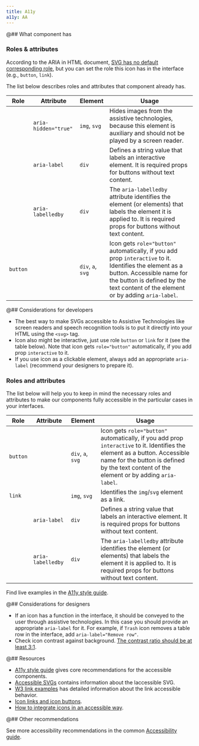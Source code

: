```yaml
---
title: A11y
a11y: AA
---
```


@## What component has

### Roles & attributes

According to the ARIA in HTML document, [SVG has no default corresponding role](https://www.w3.org/TR/html-aria/#svg), but you can set the role this icon has in the interface (e.g., `button`, `link`).

The list below describes roles and attributes that component already has.

| Role     | Attribute            | Element           | Usage                                                                                                                                                                                                                     |
| -------- | -------------------- | ----------------- | ------------------------------------------------------------------------------------------------------------------------------------------------------------------------------------------------------------------------- |
|          | `aria-hidden="true"` | `img`, `svg`      | Hides images from the assistive technologies, because this element is auxiliary and should not be played by a screen reader.                                                                                              |
|          | `aria-label`         | `div`             | Defines a string value that labels an interactive element. It is required props for buttons without text content.                                                                                                         |
|          | `aria-labelledby`    | `div`             | The `aria-labelledby` attribute identifies the element (or elements) that labels the element it is applied to. It is required props for buttons without text content.                                                     |
| `button` |                      | `div`, `a`, `svg` | Icon gets `role="button"` automatically, if you add prop `interactive` to it. Identifies the element as a button. Accessible name for the button is defined by the text content of the element or by adding `aria-label`. |

@## Considerations for developers

- The best way to make SVGs accessible to Assistive Technologies like screen readers and speech recognition tools is to put it directly into your HTML using the `<svg>` tag.
- Icon also might be interactive, just use role `button` or `link` for it (see the table below). Note that icon gets `role="button"` automatically, if you add prop `interactive` to it.
- If you use icon as a clickable element, always add an appropriate `aria-label` (recommend your designers to prepare it).

### Roles and attributes

The list below will help you to keep in mind the necessary roles and attributes to make our components fully accessible in the particular cases in your interfaces.

| Role     | Attribute         | Element           | Usage                                                                                                                                                                                                                     |
| -------- | ----------------- | ----------------- | ------------------------------------------------------------------------------------------------------------------------------------------------------------------------------------------------------------------------- |
| `button` |                   | `div`, `a`, `svg` | Icon gets `role="button"` automatically, if you add prop `interactive` to it. Identifies the element as a button. Accessible name for the button is defined by the text content of the element or by adding `aria-label`. |
| `link`   |                   | `img`, `svg`      | Identifies the `img`/`svg` element as a link.                                                                                                                                                                             |
|          | `aria-label`      | `div`             | Defines a string value that labels an interactive element. It is required props for buttons without text content.                                                                                                         |
|          | `aria-labelledby` | `div`             | The `aria-labelledby` attribute identifies the element (or elements) that labels the element it is applied to. It is required props for buttons without text content.                                                     |

Find live examples in the [A11y style guide](https://a11y-style-guide.com/style-guide/section-media.html#kssref-media-svgs).

@## Considerations for designers

- If an icon has a function in the interface, it should be conveyed to the user through assistive technologies. In this case you should provide an appropriate `aria-label` for it. For example, if `Trash` icon removes a table row in the interface, add `aria-label="Remove row"`.
- Check icon contrast against background. [The contrast ratio should be at least 3:1](https://www.w3.org/WAI/WCAG21/Techniques/general/G207).

@## Resources

- [A11y style guide](https://a11y-style-guide.com/style-guide/section-media.html) gives core recommendations for the accessible components.
- [Accessible SVGs](https://css-tricks.com/accessible-svgs/) contains information about the laccessible SVG.
- [W3 link examples](https://www.w3.org/WAI/ARIA/apg/example-index/link/link.html) has detailed information about the link accessible behavior.
- [Icon links and icon buttons](https://a11y-101.com/development/icons-and-links).
- [How to integrate icons in an accessible way](https://stevenmouret.github.io/web-accessibility-guidelines/techniques/accessible-icons.html).

@## Other recommendations

See more accessibility recommendations in the common [Accessibility guide](/core-principles/a11y/).
